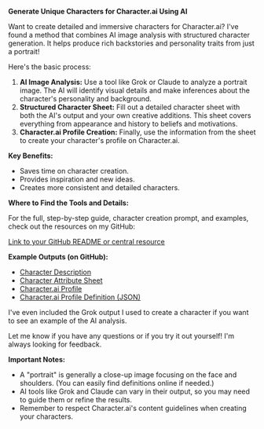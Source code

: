 
**Generate Unique Characters for Character.ai Using AI**

Want to create detailed and immersive characters for Character.ai? I've found a method that combines AI image analysis with structured character generation. It helps produce rich backstories and personality traits from just a portrait!

Here's the basic process:

1.  **AI Image Analysis:** Use a tool like Grok or Claude to analyze a portrait image. The AI will identify visual details and make inferences about the character's personality and background.
2.  **Structured Character Sheet:** Fill out a detailed character sheet with both the AI's output and your own creative additions. This sheet covers everything from appearance and history to beliefs and motivations.
3.  **Character.ai Profile Creation:** Finally, use the information from the sheet to create your character's profile on Character.ai.

**Key Benefits:**

* Saves time on character creation.
* Provides inspiration and new ideas.
* Creates more consistent and detailed characters.

**Where to Find the Tools and Details:**

For the full, step-by-step guide, character creation prompt, and examples, check out the resources on my GitHub:

[Link to your GitHub README or central resource](https://github.com/boonecabaldev/text-files/blob/d9dead839acbc3acfdb2e52395f9ddd9f7da3f76/ai-companions/character-generation/README.MD)

**Example Outputs (on GitHub):**

* [Character Description](https://github.com/boonecabaldev/text-files/blob/d9dead839acbc3acfdb2e52395f9ddd9f7da3f76/ai-companions/character-generation/character-desc.md)
* [Character Attribute Sheet](https://github.com/boonecabaldev/text-files/blob/d9dead839acbc3acfdb2e52395f9ddd9f7da3f76/ai-companions/character-generation/character-sheet-filled.md)
* [Character.ai Profile](https://github.com/boonecabaldev/text-files/blob/d9dead839acbc3acfdb2e52395f9ddd9f7da3f76/ai-companions/character-generation/character-ai-profile.md)
* [Character.ai Profile Definition (JSON)](https://github.com/boonecabaldev/text-files/blob/d9dead839acbc3acfdb2e52395f9ddd9f7da3f76/ai-companions/character-generation/character-json-def.json)

I've even included the Grok output I used to create a character if you want to see an example of the AI analysis.

Let me know if you have any questions or if you try it out yourself! I'm always looking for feedback.

**Important Notes:**

* A "portrait" is generally a close-up image focusing on the face and shoulders. (You can easily find definitions online if needed.)
* AI tools like Grok and Claude can vary in their output, so you may need to guide them or refine the results.
* Remember to respect Character.ai's content guidelines when creating your characters.
